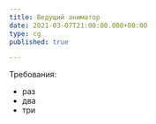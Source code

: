 ```yaml
---
title: Ведущий аниматор
date: 2021-03-07T21:00:00.000+00:00
type: cg
published: true

---
```

Требования:

* раз
* два
* три